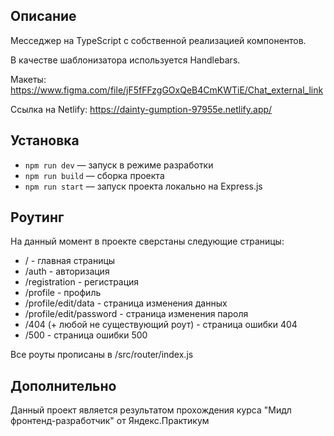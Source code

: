## Описание

Месседжер на TypeScript с собственной реализацией компонентов.

В качестве шаблонизатора используется Handlebars.

Макеты: https://www.figma.com/file/jF5fFFzgGOxQeB4CmKWTiE/Chat_external_link

Ссылка на Netlify: https://dainty-gumption-97955e.netlify.app/

## Установка

- `npm run dev` — запуск в режиме разработки
- `npm run build` — сборка проекта
- `npm run start` — запуск проекта локально на Express.js

## Роутинг

На данный момент в проекте сверстаны следующие страницы:

- / - главная страницы
- /auth - авторизация
- /registration - регистрация
- /profile - профиль
- /profile/edit/data - страница изменения данных
- /profile/edit/password - страница изменения пароля
- /404 (+ любой не существующий роут) - страница ошибки 404
- /500 - страница ошибки 500

Все роуты прописаны в /src/router/index.js

## Дополнительно

Данный проект является результатом прохождения курса "Мидл фронтенд-разработчик" от Яндекс.Практикум
